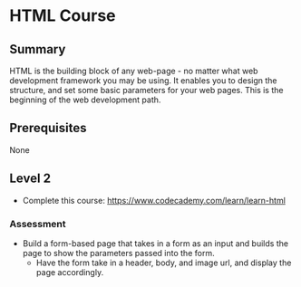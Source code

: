 # HTML Course

## Summary
HTML is the building block of any web-page - no matter what web development framework you may be using. 
It enables you to design the structure, and set some basic parameters for your web pages. 
This is the beginning of the web development path.

## Prerequisites
None

## Level 2
* Complete this course: https://www.codecademy.com/learn/learn-html

### Assessment
* Build a form-based page that takes in a form as an input and builds the page to show the parameters passed into the form.
  * Have the form take in a header, body, and image url, and display the page accordingly.
